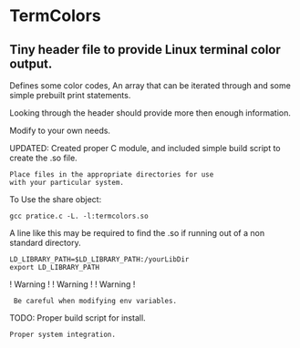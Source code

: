 # TermColors

Tiny header file to provide Linux terminal color output.
-----

Defines some color codes, An array that can be iterated through
and some simple prebuilt print statements. 

Looking through the header should provide more then enough
information.

Modify to your own needs.

UPDATED:
	Created proper C module, and included simple build
	script to create the .so file.

	Place files in the appropriate directories for use
	with your particular system.

To Use the share object:

	gcc pratice.c -L. -l:termcolors.so


A line like this may be required to find the .so
if running out of a non standard directory.

	LD_LIBRARY_PATH=$LD_LIBRARY_PATH:/yourLibDir
	export LD_LIBRARY_PATH

 
! Warning !	! Warning !	! Warning !

     Be careful when modifying env variables.


TODO:
	Proper build script for install.

	Proper system integration.
	
